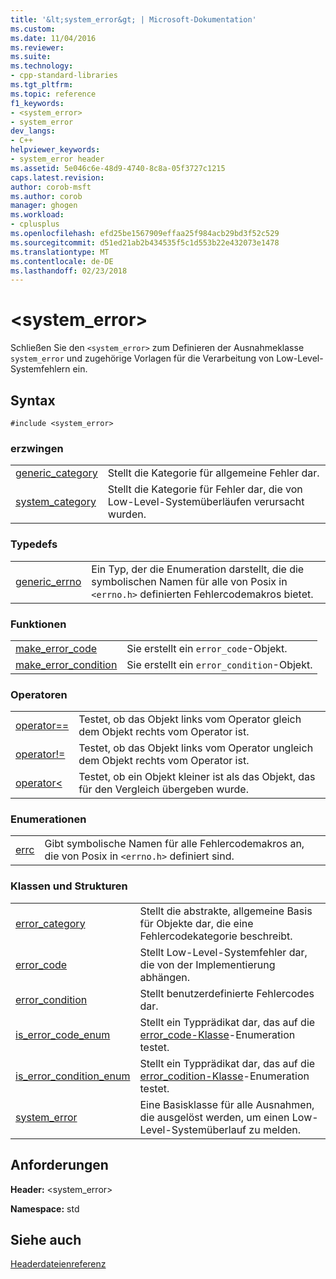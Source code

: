 ```yaml
---
title: '&lt;system_error&gt; | Microsoft-Dokumentation'
ms.custom: 
ms.date: 11/04/2016
ms.reviewer: 
ms.suite: 
ms.technology:
- cpp-standard-libraries
ms.tgt_pltfrm: 
ms.topic: reference
f1_keywords:
- <system_error>
- system_error
dev_langs:
- C++
helpviewer_keywords:
- system_error header
ms.assetid: 5e046c6e-48d9-4740-8c8a-05f3727c1215
caps.latest.revision: 
author: corob-msft
ms.author: corob
manager: ghogen
ms.workload:
- cplusplus
ms.openlocfilehash: efd25be1567909effaa25f984acb29bd3f52c529
ms.sourcegitcommit: d51ed21ab2b434535f5c1d553b22e432073e1478
ms.translationtype: MT
ms.contentlocale: de-DE
ms.lasthandoff: 02/23/2018
---
```

# <a name="ltsystemerrorgt"></a>&lt;system_error&gt;
Schließen Sie den `<system_error>` zum Definieren der Ausnahmeklasse `system_error` und zugehörige Vorlagen für die Verarbeitung von Low-Level-Systemfehlern ein.  
  
## <a name="syntax"></a>Syntax  
  
```  
#include <system_error>  
```  
  
### <a name="objects"></a>erzwingen  
  
|||  
|-|-|  
|[generic_category](../standard-library/system-error-functions.md#generic_category)|Stellt die Kategorie für allgemeine Fehler dar.|  
|[system_category](../standard-library/system-error-functions.md#system_category)|Stellt die Kategorie für Fehler dar, die von Low-Level-Systemüberläufen verursacht wurden.|  
  
### <a name="typedefs"></a>Typedefs  
  
|||  
|-|-|  
|[generic_errno](../standard-library/system-error-typedefs.md#generic_errno)|Ein Typ, der die Enumeration darstellt, die die symbolischen Namen für alle von Posix in `<errno.h>` definierten Fehlercodemakros bietet.|  
  
### <a name="functions"></a>Funktionen  
  
|||  
|-|-|  
|[make_error_code](../standard-library/system-error-functions.md#make_error_code)|Sie erstellt ein `error_code`-Objekt.|  
|[make_error_condition](../standard-library/system-error-functions.md#make_error_condition)|Sie erstellt ein `error_condition`-Objekt.|  
  
### <a name="operators"></a>Operatoren  
  
|||  
|-|-|  
|[operator==](../standard-library/system-error-operators.md#op_eq_eq)|Testet, ob das Objekt links vom Operator gleich dem Objekt rechts vom Operator ist.|  
|[operator!=](../standard-library/system-error-operators.md#op_neq)|Testet, ob das Objekt links vom Operator ungleich dem Objekt rechts vom Operator ist.|  
|[operator<](../standard-library/system-error-operators.md#op_lt)|Testet, ob ein Objekt kleiner ist als das Objekt, das für den Vergleich übergeben wurde.|  
  
### <a name="enumerations"></a>Enumerationen  
  
|||  
|-|-|  
|[errc](../standard-library/system-error-enums.md#errc)|Gibt symbolische Namen für alle Fehlercodemakros an, die von Posix in `<errno.h>` definiert sind.|  
  
### <a name="classes-and-structs"></a>Klassen und Strukturen  
  
|||  
|-|-|  
|[error_category](../standard-library/error-category-class.md)|Stellt die abstrakte, allgemeine Basis für Objekte dar, die eine Fehlercodekategorie beschreibt.|  
|[error_code](../standard-library/error-code-class.md)|Stellt Low-Level-Systemfehler dar, die von der Implementierung abhängen.|  
|[error_condition](../standard-library/error-condition-class.md)|Stellt benutzerdefinierte Fehlercodes dar.|  
|[is_error_code_enum](../standard-library/is-error-code-enum-class.md)|Stellt ein Typprädikat dar, das auf die [error_code-Klasse](../standard-library/error-code-class.md)-Enumeration testet.|  
|[is_error_condition_enum](../standard-library/is-error-condition-enum-class.md)|Stellt ein Typprädikat dar, das auf die [error_codition-Klasse](../standard-library/error-condition-class.md)-Enumeration testet.|  
|[system_error](../standard-library/system-error-class.md)|Eine Basisklasse für alle Ausnahmen, die ausgelöst werden, um einen Low-Level-Systemüberlauf zu melden.|  
  
## <a name="requirements"></a>Anforderungen  
 **Header:** \<system_error>  
  
 **Namespace:** std  
  
## <a name="see-also"></a>Siehe auch  
 [Headerdateienreferenz](../standard-library/cpp-standard-library-header-files.md)



